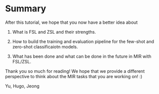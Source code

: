 # Summary

After this tutorial, we hope that you now have a better idea about 

1. What is FSL and ZSL and their strengths.

2. How to build the training and evaluation pipeline for the few-shot and zero-shot classificaiotn models. 

3. What has been done and what can be done in the future in MIR with FSL/ZSL.

Thank you so much for reading! We hope that we provide a different perspective to think about the MIR tasks that you are working on! :)

Yu, Hugo, Jeong

